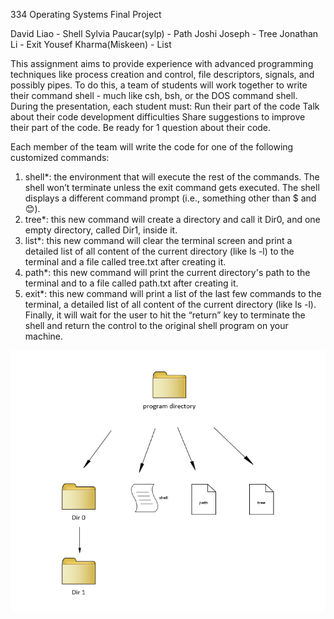 334 Operating Systems Final Project

David Liao - Shell
Sylvia Paucar(sylp) - Path
Joshi Joseph - Tree
Jonathan Li - Exit
Yousef Kharma(Miskeen) - List

This assignment aims to provide experience with advanced programming techniques like process creation and control, file descriptors, signals, and possibly pipes. To do this, a team of students will work together to write their command shell - much like csh, bsh, or the DOS command shell. During the presentation, each student must:
Run their part of the code
Talk about their code development difficulties
Share suggestions to improve their part of the code.
Be ready for 1 question about their code.

Each member of the team will write the code for one of the following customized commands:
 
1.    shell*: the environment that will execute the rest of the commands. The shell won’t terminate unless the exit command gets executed.  The shell displays a different command prompt (i.e., something other than $ and 😊).
2.    tree*: this new command will create a directory and call it Dir0, and one empty directory, called Dir1, inside it.
3.    list*: this new command will clear the terminal screen and print a detailed list of all content of the current directory (like ls -l) to the terminal and a file called tree.txt after creating it.
4.    path*: this new command will print the current directory's path to the terminal and to a file called path.txt after creating it.
5.    exit*: this new command will print a list of the last few commands to the terminal, a detailed list of all content of the current directory (like ls -l). Finally, it will wait for the user to hit the “return” key to terminate the shell and return the control to the original shell program on your machine.

![alt text](image.png)